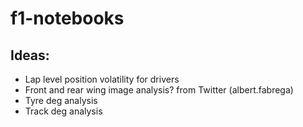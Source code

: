 # f1-notebooks

## Ideas:
- Lap level position volatility for drivers
- Front and rear wing image analysis? from Twitter (albert.fabrega)
- Tyre deg analysis
- Track deg analysis
